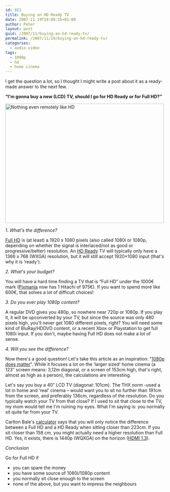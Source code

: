 ```yaml
---
id: 921
title: Buying an HD-Ready TV
date: 2007-11-19T19:00:55+01:00
author: Peter
layout: post
guid: /2007/11/buying-an-hd-ready-tv/
permalink: /2007/11/19/buying-an-hd-ready-tv/
categories:
  - audio-video
tags:
  - 1080p
  - hd
  - home cinema
---
```

I get the question a lot, so I thought I might write a post about it as a ready-made answer to the next few.

**&#8220;I'm gonna buy a new (LCD) TV, should I go for HD Ready or for Full HD?&#8221;**

[<img  width="500" src="http://farm1.static.flickr.com/92/255896735_3e99741187.jpg" alt="Nothing even remotely like HD" height="375" />](http://www.flickr.com/photos/pforret/255896735/ "Nothing even remotely like HD")

_1. What's the difference?_

[Full HD](http://en.wikipedia.org/wiki/1080p) is (at least) a 1920 x 1080 pixels (also called 1080i or 1080p, depending on whether the signal is interlaced/not as good or progressive/better) resolution. An [HD Ready](http://en.wikipedia.org/wiki/Hd_ready) TV will typically only have a 1366 x 768 (WXGA) resolution, but it will still accept 1920&#215;1080 input (that's why it is &#8216;ready').

_2. What's your budget?_

You will have a hard time finding a TV that is &#8220;Full HD&#8221; under the 1000€ mark ([Pixmania](http://www.pixmania.be) now has 1 Hitachi of 975€). If you want to spend more like 600€, that solves a lot of difficult choices!

_<!--more-->3. Do you ever play 1080p content?_

A regular DVD gives you 480p, so nowhere near 720p or 1080p. If you play it, it will be upconverted by your TV, but since the source was only 480 pixels high, you'll never get 1080 different pixels, right? You will need some kind of BluRay/HDDVD content, or a recent Xbox or Playstation to get full 1080i input. If you don't, maybe having Full HD does not make a lot of sense.

_4. Will you see the difference?_

Now there's a good question! Let's take this article as an inspiration: &#8220;[1080p does matter](http://www.carltonbale.com/2006/11/1080p-does-matter/)&#8220;. While it focuses a lot on the &#8216;larger sized' home cinema (a 123&#8243; screen means: 3,12m diagonal, or a screen of 153cm high, that's right, almost as high as a person), the calculations are interesting.

Let's say you buy a 40&#8221; LCD TV (diagonal: 101cm). The THX norm -used a lot in home and &#8216;real' cinema &#8211; would want you to sit no further than 191cm from the screen, and preferably 136cm, regardless of the resolution. Do you typically watch your TV from that close? If I used to sit that close to the TV, my mom would tell me I'm ruining my eyes. What I'm saying is: you normally sit quite far from your TV.

Carlton Bale's [calculator](http://www.carltonbale.com/home-theater/home-theater-calculator/) says that you will only notice the difference between a Full HD and a HD Ready when sitting closer than 223cm. If you sit closer than 158 cm, you might actually need a higher resolution than Full HD. Yes, it exists, there is 1440p (WQXGA) on the horizon ([HDMI 1.3](http://www.audioholics.com/education/display-formats-technology/audioholics-hdmi-1-3-q-a)).

_Conclusion_

Go for Full HD if

  * you can spare the money
  * you have some source of 1080i/1080p content
  * you normally sit close enough to the screen
  * none of the above, but you want to impress the neighbours
